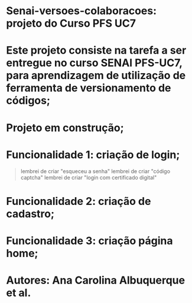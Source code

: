 # Senai-versoes-colaboracoes: projeto do Curso PFS UC7
# Este projeto consiste na tarefa a ser entregue no curso SENAI PFS-UC7, para aprendizagem de utilização de ferramenta de versionamento de códigos;
# Projeto em construção;
# Funcionalidade 1: criação de login;
> lembrei de criar "esqueceu a senha"
> lembrei de criar "código captcha"
> lembrei de criar "login com certificado digital"

# Funcionalidade 2: criação de cadastro;
# Funcionalidade 3: criação página home;
# Autores: Ana Carolina Albuquerque et al.


